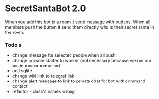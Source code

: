 # SecretSantaBot 2.0

When you add this bot to a room it send message with buttons. When all members push the button it send them directly who is their secret santa in the room.


### Todo's
- change message for selected people when all push
- change console starter to worker (not necessory because we run our bot in docker container)
- add sqlite
- change wiki link to telegraf link
- change alert message to link to private chat for bot with command contact
- refactor - class's names wrong